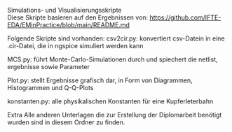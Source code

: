 Simulations- und Visualisierungsskripte  
Diese Skripte basieren auf den Ergebnissen von:
https://github.com/IFTE-EDA/EMinPractice/blob/main/README.md

Folgende Skripte sind vorhanden:
  csv2cir.py: konvertiert csv-Datein in eine .cir-Datei, die in ngspice simuliert werden kann

  MCS.py: führt Monte-Carlo-Simulationen durch und spiechert die netlist, ergebnisse sowie Parameter

  Plot.py: stellt Ergebnisse grafisch dar, in Form von Diagrammen, Histogrammen und Q-Q-Plots

  konstanten.py: alle physikalischen Konstanten für eine Kupferleterbahn

  Extra 
  Alle anderen Unterlagen die zur Erstellung der Diplomarbeit benötigt wurden sind in diesem Ordner zu finden.
